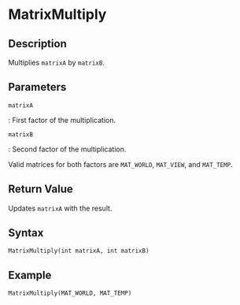 # MatrixMultiply

## Description
Multiplies `matrixA` by `matrixB`.

## Parameters
`matrixA`

:   First factor of the multiplication.

`matrixB`

:   Second factor of the multiplication.

Valid matrices for both factors are `MAT_WORLD`, `MAT_VIEW`, and `MAT_TEMP`.

## Return Value
Updates `matrixA` with the result.

## Syntax
```
MatrixMultiply(int matrixA, int matrixB)
```

## Example
```
MatrixMultiply(MAT_WORLD, MAT_TEMP)
```
